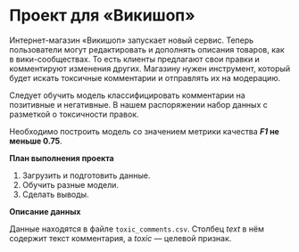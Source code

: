 # Проект для «Викишоп»
Интернет-магазин «Викишоп» запускает новый сервис. Теперь пользователи 
могут редактировать и дополнять описания товаров, как в вики-сообществах. То есть клиенты предлагают 
свои правки и комментируют изменения других. Магазину нужен инструмент, который будет искать токсичные
комментарии и отправлять их на модерацию. 

Следует обучить модель классифицировать комментарии на позитивные и негативные. В нашем 
распоряжении набор данных с разметкой о токсичности правок.

Необходимо построить модель со значением метрики качества ***F1* не меньше 0.75**. 

**План выполнения проекта**

1. Загрузить и подготовить данные.
2. Обучить разные модели. 
3. Сделать выводы.

**Описание данных**

Данные находятся в файле `toxic_comments.csv`. Столбец *text* в нём содержит текст комментария, а *toxic* — целевой признак. 
